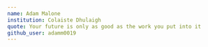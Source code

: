 ```yaml
---
name: Adam Malone
institution: Colaiste Dhulaigh  
quote: Your future is only as good as the work you put into it
github_user: adamm0019
---
```

